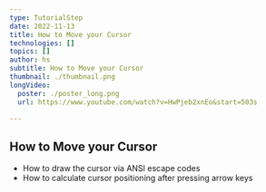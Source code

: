 ```yaml
---
type: TutorialStep
date: 2022-11-13
title: How to Move your Cursor
technologies: []
topics: []
author: hs
subtitle: How to Move your Cursor
thumbnail: ./thumbnail.png
longVideo:
  poster: ./poster_long.png
  url: https://www.youtube.com/watch?v=HwPjeb2xnEo&start=503s

---
```


## How to Move your Cursor
- How to draw the cursor via ANSI escape codes
- How to calculate cursor positioning after pressing arrow keys



